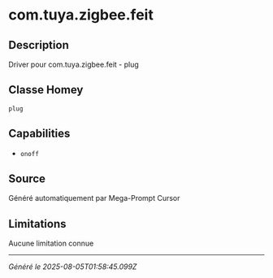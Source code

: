 # com.tuya.zigbee.feit

## Description
Driver pour com.tuya.zigbee.feit - plug

## Classe Homey
`plug`

## Capabilities
- `onoff`

## Source
Généré automatiquement par Mega-Prompt Cursor

## Limitations
Aucune limitation connue

---
*Généré le 2025-08-05T01:58:45.099Z*
